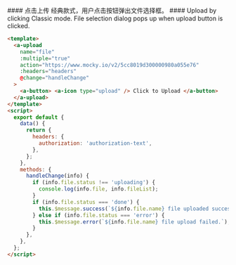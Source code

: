 <cn>
#### 点击上传
经典款式，用户点击按钮弹出文件选择框。
</cn>

<us>
#### Upload by clicking
Classic mode. File selection dialog pops up when upload button is clicked.
</us>

```html
<template>
  <a-upload
    name="file"
    :multiple="true"
    action="https://www.mocky.io/v2/5cc8019d300000980a055e76"
    :headers="headers"
    @change="handleChange"
  >
    <a-button> <a-icon type="upload" /> Click to Upload </a-button>
  </a-upload>
</template>
<script>
  export default {
    data() {
      return {
        headers: {
          authorization: 'authorization-text',
        },
      };
    },
    methods: {
      handleChange(info) {
        if (info.file.status !== 'uploading') {
          console.log(info.file, info.fileList);
        }
        if (info.file.status === 'done') {
          this.$message.success(`${info.file.name} file uploaded successfully`);
        } else if (info.file.status === 'error') {
          this.$message.error(`${info.file.name} file upload failed.`);
        }
      },
    },
  };
</script>
```
